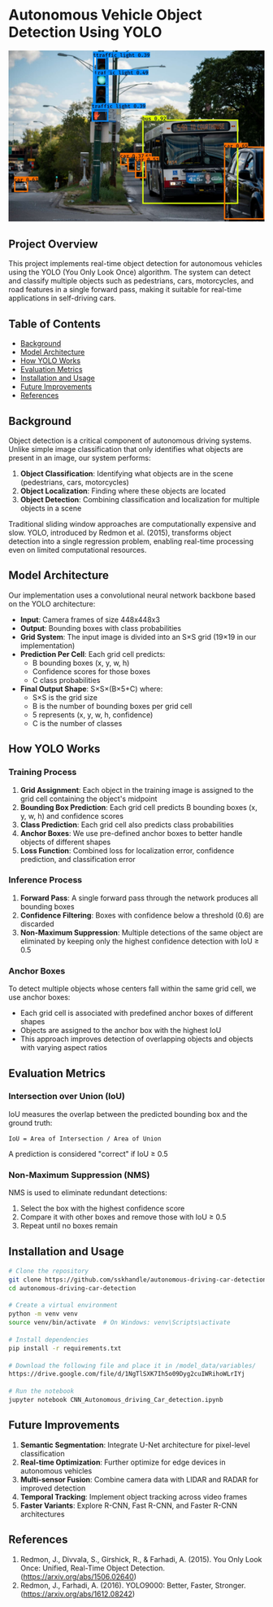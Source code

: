 # Autonomous Vehicle Object Detection Using YOLO

[<img alt="alt_text" width="800px" src="out/chicago1.jpg" />](https://www.google.com/)

## Project Overview

This project implements real-time object detection for autonomous vehicles using the YOLO (You Only Look Once) algorithm. The system can detect and classify multiple objects such as pedestrians, cars, motorcycles, and road features in a single forward pass, making it suitable for real-time applications in self-driving cars.

## Table of Contents

- [Background](#background)
- [Model Architecture](#model-architecture)
- [How YOLO Works](#how-yolo-works)
- [Evaluation Metrics](#evaluation-metrics)
- [Installation and Usage](#installation-and-usage)
- [Future Improvements](#future-improvements)
- [References](#references)

## Background

Object detection is a critical component of autonomous driving systems. Unlike simple image classification that only identifies what objects are present in an image, our system performs:

1. **Object Classification**: Identifying what objects are in the scene (pedestrians, cars, motorcycles)
2. **Object Localization**: Finding where these objects are located
3. **Object Detection**: Combining classification and localization for multiple objects in a scene

Traditional sliding window approaches are computationally expensive and slow. YOLO, introduced by Redmon et al. (2015), transforms object detection into a single regression problem, enabling real-time processing even on limited computational resources.

## Model Architecture

Our implementation uses a convolutional neural network backbone based on the YOLO architecture:

- **Input**: Camera frames of size 448x448x3
- **Output**: Bounding boxes with class probabilities
- **Grid System**: The input image is divided into an S×S grid (19×19 in our implementation)
- **Prediction Per Cell**: Each grid cell predicts:
  - B bounding boxes (x, y, w, h)
  - Confidence scores for those boxes
  - C class probabilities
- **Final Output Shape**: S×S×(B×5+C) where:
  - S×S is the grid size
  - B is the number of bounding boxes per grid cell
  - 5 represents (x, y, w, h, confidence)
  - C is the number of classes

## How YOLO Works

### Training Process

1. **Grid Assignment**: Each object in the training image is assigned to the grid cell containing the object's midpoint
2. **Bounding Box Prediction**: Each grid cell predicts B bounding boxes (x, y, w, h) and confidence scores
3. **Class Prediction**: Each grid cell also predicts class probabilities
4. **Anchor Boxes**: We use pre-defined anchor boxes to better handle objects of different shapes
5. **Loss Function**: Combined loss for localization error, confidence prediction, and classification error

### Inference Process

1. **Forward Pass**: A single forward pass through the network produces all bounding boxes
2. **Confidence Filtering**: Boxes with confidence below a threshold (0.6) are discarded
3. **Non-Maximum Suppression**: Multiple detections of the same object are eliminated by keeping only the highest confidence detection with IoU ≥ 0.5

### Anchor Boxes

To detect multiple objects whose centers fall within the same grid cell, we use anchor boxes:

- Each grid cell is associated with predefined anchor boxes of different shapes
- Objects are assigned to the anchor box with the highest IoU
- This approach improves detection of overlapping objects and objects with varying aspect ratios

## Evaluation Metrics

### Intersection over Union (IoU)

IoU measures the overlap between the predicted bounding box and the ground truth:

```
IoU = Area of Intersection / Area of Union
```

A prediction is considered "correct" if IoU ≥ 0.5

### Non-Maximum Suppression (NMS)

NMS is used to eliminate redundant detections:

1. Select the box with the highest confidence score
2. Compare it with other boxes and remove those with IoU ≥ 0.5
3. Repeat until no boxes remain

## Installation and Usage

```bash
# Clone the repository
git clone https://github.com/sskhandle/autonomous-driving-car-detection.git
cd autonomous-driving-car-detection

# Create a virtual environment
python -m venv venv
source venv/bin/activate  # On Windows: venv\Scripts\activate

# Install dependencies
pip install -r requirements.txt

# Download the following file and place it in /model_data/variables/
https://drive.google.com/file/d/1NgTlSXK7Ih5o09Dyg2cuIWRihoWLrIYj

# Run the notebook
jupyter notebook CNN_Autonomous_driving_Car_detection.ipynb
```

## Future Improvements

1. **Semantic Segmentation**: Integrate U-Net architecture for pixel-level classification
2. **Real-time Optimization**: Further optimize for edge devices in autonomous vehicles
3. **Multi-sensor Fusion**: Combine camera data with LIDAR and RADAR for improved detection
4. **Temporal Tracking**: Implement object tracking across video frames
5. **Faster Variants**: Explore R-CNN, Fast R-CNN, and Faster R-CNN architectures

## References

1. Redmon, J., Divvala, S., Girshick, R., & Farhadi, A. (2015). You Only Look Once: Unified, Real-Time Object Detection. (https://arxiv.org/abs/1506.02640)
2. Redmon, J., Farhadi, A. (2016). YOLO9000: Better, Faster, Stronger. (https://arxiv.org/abs/1612.08242)
